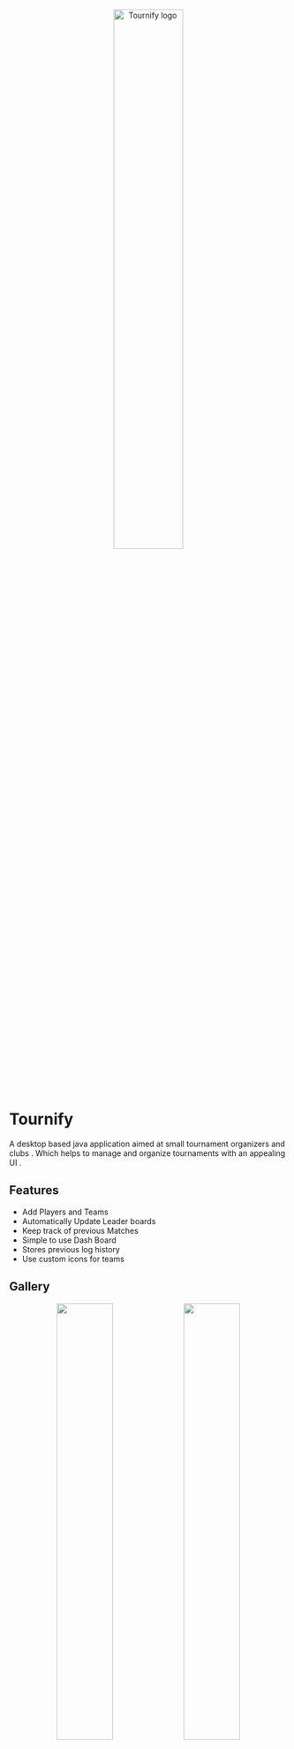 


<br/>
<p align="center">
    <a href="https://sulu.io/" target="_blank">
        <img width="50%" src="https://cdn.discordapp.com/attachments/742360288510214206/761293404587032586/unknown.png" alt="Tournify logo">
    </a>
</p>

# Tournify

A desktop based java application aimed at small tournament organizers and clubs . Which helps to manage and organize tournaments with an appealing UI .

## Features
* Add Players and Teams
* Automatically Update Leader boards
* Keep track of previous Matches
* Simple to use Dash Board
* Stores previous log history
* Use custom icons for teams

## Gallery

<p align="center">
    <img src="https://cdn.discordapp.com/attachments/742360288510214206/761507289214484490/Screenshot_2020-10-02_at_2.03.34_PM.png" width="45%"></img> <img src="https://cdn.discordapp.com/attachments/742360288510214206/761507401349988352/Screenshot_2020-10-02_at_2.04.53_PM.png" width="45%"></img> <img src="https://cdn.discordapp.com/attachments/742360288510214206/761509018698776596/unknown.png" width="45%"></img> <img src="https://cdn.discordapp.com/attachments/742360288510214206/761510347361615892/unknown.png" width="45%"></img> <img src="https://cdn.discordapp.com/attachments/742360288510214206/761507344139419648/Screenshot_2020-10-02_at_2.03.51_PM.png" width="45%"></img>  <img src="https://cdn.discordapp.com/attachments/742360288510214206/761507400641413130/Screenshot_2020-10-02_at_2.04.34_PM.png" width="45%"></img>
</p>


## ✅&nbsp; Requirements
* JDK 14
* [KControls.jar](https://github.com/k33ptoo/KControls)


